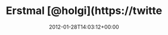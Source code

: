 ---
retweeted: false
source: <a href="http://twitter.com/download/android" rel="nofollow">Twitter for Android</a>
entities:
  hashtags: []
  symbols: []
  user_mentions:
  - name: Holger Klein
    screen_name: holgi
    indices:
    - '8'
    - '14'
    id_str: '3068271'
    id: '3068271'
  urls: []
display_text_range:
- '0'
- '94'
favorite_count: '0'
id_str: '163260840697544705'
truncated: false
retweet_count: '0'
id: '163260840697544705'
created_at: Sat Jan 28 14:03:12 +0000 2012
favorited: false
full_text: Erstmal [@holgi](https://twitter.com/holgi) flattrn, der sorgt gerade dafür
  dass ich die S-Bahn Besatzung nicht hören muss.
lang: de
tags:
- pesos:twitter
date: '2012-01-28T14:03:12+00:00'
src: https://twitter.com/bascht/status/163260840697544705
original_url: https://twitter.com/bascht/status/163260840697544705
type: twitter_tweet
text: Erstmal [@holgi](https://twitter.com/holgi) flattrn, der sorgt gerade dafür
  dass ich die S-Bahn Besatzung nicht hören muss.
title: Erstmal [@holgi](https://twitte

---